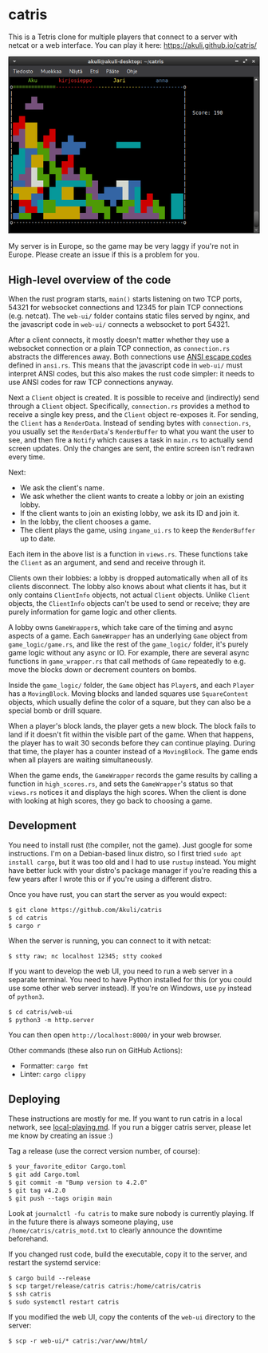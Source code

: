 # catris

This is a Tetris clone for multiple players that connect to a server with netcat or a web interface.
You can play it here: https://akuli.github.io/catris/

![Screenshot](screenshot.png)

My server is in Europe, so the game may be very laggy if you're not in Europe.
Please create an issue if this is a problem for you.


## High-level overview of the code

When the rust program starts, `main()` starts listening on two TCP ports,
54321 for websocket connections and 12345 for plain TCP connections (e.g. netcat).
The `web-ui/` folder contains static files served by nginx,
and the javascript code in `web-ui/` connects a websocket to port 54321.

After a client connects, it mostly doesn't matter whether they use
a websocket connection or a plain TCP connection,
as `connection.rs` abstracts the differences away.
Both connections use [ANSI escape codes](https://en.wikipedia.org/wiki/ANSI_escape_code) defined in `ansi.rs`.
This means that the javascript code in `web-ui/` must interpret ANSI codes,
but this also makes the rust code simpler:
it needs to use ANSI codes for raw TCP connections anyway.

Next a `Client` object is created.
It is possible to receive and (indirectly) send through a `Client` object.
Specifically, `connection.rs` provides a method to receive a single key press,
and the `Client` object re-exposes it.
For sending, the `Client` has a `RenderData`.
Instead of sending bytes with `connection.rs`,
you usually set the `RenderData`'s `RenderBuffer` to what you want the user to see,
and then fire a `Notify` which causes a task in `main.rs` to actually send screen updates.
Only the changes are sent, the entire screen isn't redrawn every time.

Next:
- We ask the client's name.
- We ask whether the client wants to create a lobby or join an existing lobby.
- If the client wants to join an existing lobby, we ask its ID and join it.
- In the lobby, the client chooses a game.
- The client plays the game, using `ingame_ui.rs` to keep the `RenderBuffer` up to date.

Each item in the above list is a function in `views.rs`.
These functions take the `Client` as an argument, and send and receive through it.

Clients own their lobbies: a lobby is dropped automatically when all of its clients disconnect.
The lobby also knows about what clients it has, but it only contains `ClientInfo` objects,
not actual `Client` objects.
Unlike `Client` objects, the `ClientInfo` objects can't be used to send or receive;
they are purely information for game logic and other clients.

A lobby owns `GameWrapper`s, which take care of the timing and async aspects of a game.
Each `GameWrapper` has an underlying `Game` object from `game_logic/game.rs`,
and like the rest of the `game_logic/` folder, it's purely game logic without any async or IO.
For example, there are several async functions in `game_wrapper.rs`
that call methods of `Game` repeatedly
to e.g. move the blocks down or decrement counters on bombs.

Inside the `game_logic/` folder,
the `Game` object has `Player`s, and each `Player` has a `MovingBlock`.
Moving blocks and landed squares use `SquareContent` objects,
which usually define the color of a square,
but they can also be a special bomb or drill square.

When a player's block lands, the player gets a new block.
The block fails to land if it doesn't fit within the visible part of the game.
When that happens, the player has to wait 30 seconds before they can continue playing.
During that time, the player has a counter instead of a `MovingBlock`.
The game ends when all players are waiting simultaneously.

When the game ends, the `GameWrapper` records the game results by calling a function in `high_scores.rs`,
and sets the `GameWrapper`'s status so that `views.rs` notices it and displays the high scores.
When the client is done with looking at high scores, they go back to choosing a game.


## Development

You need to install rust (the compiler, not the game). Just google for some instructions.
I'm on a Debian-based linux distro, so I first tried `sudo apt install cargo`,
but it was too old and I had to use `rustup` instead.
You might have better luck with your distro's package manager
if you're reading this a few years after I wrote this
or if you're using a different distro.

Once you have rust, you can start the server as you would expect:

```
$ git clone https://github.com/Akuli/catris
$ cd catris
$ cargo r
```

When the server is running, you can connect to it with netcat:

```
$ stty raw; nc localhost 12345; stty cooked
```

If you want to develop the web UI, you need to run a web server in a separate terminal.
You need to have Python installed for this (or you could use some other web server instead).
If you're on Windows, use `py` instead of `python3`.

```
$ cd catris/web-ui
$ python3 -m http.server
```

You can then open `http://localhost:8000/` in your web browser.

Other commands (these also run on GitHub Actions):
- Formatter: `cargo fmt`
- Linter: `cargo clippy`


## Deploying

These instructions are mostly for me.
If you want to run catris in a local network, see [local-playing.md](local-playing.md).
If you run a bigger catris server, please let me know by creating an issue :)

Tag a release (use the correct version number, of course):

```
$ your_favorite_editor Cargo.toml
$ git add Cargo.toml
$ git commit -m "Bump version to 4.2.0"
$ git tag v4.2.0
$ git push --tags origin main
```

Look at `journalctl -fu catris` to make sure nobody is currently playing.
If in the future there is always someone playing,
use `/home/catris/catris_motd.txt` to clearly announce the downtime beforehand.

If you changed rust code, build the executable, copy it to the server, and restart the systemd service:

```
$ cargo build --release
$ scp target/release/catris catris:/home/catris/catris
$ ssh catris
$ sudo systemctl restart catris
```

If you modified the web UI, copy the contents of the `web-ui` directory to the server:

```
$ scp -r web-ui/* catris:/var/www/html/
```
